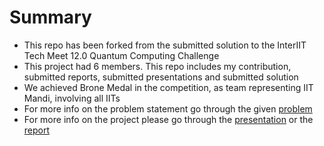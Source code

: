 # Summary

* This repo has been forked from the submitted solution to the InterIIT Tech Meet 12.0 Quantum Computing Challenge
* This project had 6 members. This repo includes my contribution, submitted reports, submitted presentations and submitted solution
* We achieved Brone Medal in the competition, as team representing IIT Mandi, involving all IITs
* For more info on the problem statement go through the given [problem](https://github.com/coderbeta1/Mphasis-Foundation-Quantum-Computing/blob/main/Mid_Mphasis%20-%20Problem%20Statement.pdf)
* For more info on the project please go through the [presentation](https://github.com/coderbeta1/Mphasis-Foundation-Quantum-Computing/blob/main/QC-InterIIT-Final_Presentation.pdf) or the [report](https://github.com/coderbeta1/Mphasis-Foundation-Quantum-Computing/blob/main/QC-InterIIT-Project%20Report.pdf)
